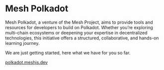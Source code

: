 # Mesh Polkadot

Mesh Polkadot, a venture of the Mesh Project, aims to provide tools and resources for developers to build on Polkadot. Whether you’re exploring multi-chain ecosystems or deepening your expertise in decentralized technologies, this initiative offers a structured, collaborative, and hands-on learning journey.

We are just getting started, here what we have for you so far.

[polkadot.meshjs.dev](https://polkadot.meshjs.dev/)
